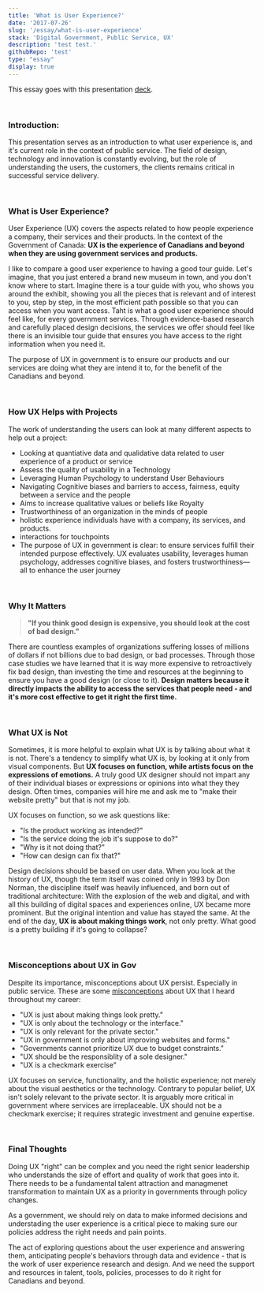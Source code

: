 ```yaml
---
title: 'What is User Experience?'
date: '2017-07-26'
slug: '/essay/what-is-user-experience'
stack: 'Digital Government, Public Service, UX'
description: 'test test.'
githubRepo: 'test'
type: "essay"  
display: true
---
```


This essay goes with this presentation [deck](https://slides.com/d/bEiIehc/live).

<br/>

### Introduction:

This presentation serves as an introduction to what user experience is, and it's current role in the context of public service. The field of design, technology and innovation is constantly evolving, but the role of understanding the users, the customers, the clients remains critical in successful service delivery. 

<br/>

### What is User Experience?

User Experience (UX) covers the aspects related to how people experience a company, their services and their products. In the context of the Government of Canada: **UX is the experience of Canadians and beyond when they are using government services and products.**

I like to compare a good user experience to having a good tour guide. Let's imagine, that you just entered a brand new museum in town, and you don't know where to start. Imagine there is a tour guide with you, who shows you around the exhibit, showing you all the pieces that is relevant and of interest to you, step by step, in the most efficient path possible so that you can access when you want access. Taht is what a good user experience should feel like, for every government services. Through evidence-based research and carefully placed design decisions, the services we offer should feel like there is an invisible tour guide that ensures you have access to the right information when you need it.

The purpose of UX in government is to ensure our products and our services are doing what they are intend it to, for the benefit of the Canadians and beyond.

<br/>

### How UX Helps with Projects

The work of understanding the users can look at many different aspects to help out a project:

- Looking at quantiative data and qualidative data related to user experience of a product or service
- Assess the quality of usability in a Technology
- Leveraging Human Psychology to understand User Behaviours 
- Navigating Cognitive biases and barriers to access, fairness, equity between a service and the people
- Aims to increase qualitative values or beliefs like Royalty
- Trustworthiness of an organization in the minds of people
- holistic experience individuals have with a company, its services, and products.
- interactions for touchpoints
- The purpose of UX in government is clear: to ensure services fulfill their intended purpose effectively. UX evaluates usability, leverages human psychology, addresses cognitive biases, and fosters trustworthiness—all to enhance the user journey

<br/>

### Why It Matters

> **"If you think good design is expensive, you should look at the cost of bad design."**

There are countless examples of organizations suffering losses of millions of dollars if not billions due to bad design, or bad processes. Through those case studies we have learned that it is way more expensive to retroactively fix bad design, than investing the time and resources at the beginning to ensure you have a good design (or close to it). **Design matters because it directly impacts the ability to access the services that people need - and it's more cost effective to get it right the first time.**

<br/>

### What UX is Not

Sometimes, it is more helpful to explain what UX is by talking about what it is not. There's a tendency to simplify what UX is, by looking at it only from visual components. But **UX focuses on function, while artists focus on the expressions of emotions.** A truly good UX designer should not impart any of their individual biases or expressions or opinions into what they they design. Often times, companies will hire me and ask me to "make their website pretty" but that is not my job. 

UX focuses on function, so we ask questions like: 

- "Is the product working as intended?"
- "Is the service doing the job it's suppose to do?"
- "Why is it not doing that?"
- "How can design can fix that?"

Design decisions should be based on user data. When you look at the history of UX, though the term itself was coined only in 1993 by Don Norman, the discipline itself was heavily influenced, and born out of traditional architecture: With the explosion of the web and digital, and with all this building of digital spaces and experiences online, UX became more prominent. But the original intention and value has stayed the same. At the end of the day, **UX is about making things work**, not only pretty. What good is a pretty building if it's going to collapse?

<br/>

### Misconceptions about UX in Gov

Despite its importance, misconceptions about UX persist. Especially in public service. These are some [misconceptions](https://judepark.com/essay/ux-in-gov) about UX that I heard throughout my career:

- "UX is just about making things look pretty."
- "UX is only about the technology or the interface."
- "UX is only relevant for the private sector."
- "UX in government is only about improving websites and forms."
- "Governments cannot prioritize UX due to budget constraints."
- "UX should be the responsiblity of a sole designer."
- "UX is a checkmark exercise"

UX focuses on service, functionality, and the holistic experience; not merely about the visual aesthetics or the technology. Contrary to popular belief, UX isn't solely relevant to the private sector. It is arguably more critical in government where services are irreplaceable. UX should not be a checkmark exercise; it requires strategic investment and genuine expertise.

<br/>

### Final Thoughts

Doing UX "right" can be complex and you need the right senior leadership who understands the size of effort and quality of work that goes into it. There needs to be a fundamental talent attraction and managmenet transformation to maintain UX as a priority in governments through policy changes.
 
As a government, we should rely on data to make informed decisions and understading the user experience is a critical piece to making sure our policies address the right needs and pain points.

The act of exploring questions about the user experience and answering them, anticipating people's behaviors through data and evidence - that is the work of user experience research and design. And we need the support and resources in talent, tools, policies, processes to do it right for Canadians and beyond.